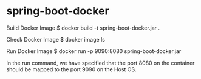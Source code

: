 # spring-boot-docker

Build Docker Image
$ docker build -t spring-boot-docker.jar .

Check Docker Image
$ docker image ls

Run Docker Image
$ docker run -p 9090:8080 spring-boot-docker.jar

In the run command, we have specified that the port 8080 on the container should be mapped to the port 9090 on the Host OS.

